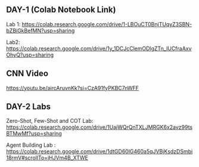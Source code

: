 ## DAY-1 (Colab Notebook Link)

Lab 1: https://colab.research.google.com/drive/1-LBOuCT0BnjTUqyZ3SBN-bZBiGkBefMN?usp=sharing

Lab2: https://colab.research.google.com/drive/1y_1DCJcClemODlgZTn_IUCfraAxvOhyQ?usp=sharing

## CNN Video
https://youtu.be/aircAruvnKk?si=CzA91fyPKBC7nWFF

## DAY-2 Labs

Zero-Shot, Few-Shot and COT Lab: https://colab.research.google.com/drive/1UajWQrQnTXLJMRGK6x2avz99tsBTMwMf?usp=sharing

Agent Building Lab : https://colab.research.google.com/drive/1dtGD60lG460a5qJVBjKsdzDSmbi18rmV#scrollTo=jHJVm4B_XTWE

